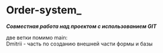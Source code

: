 # Order-system_

___Совместная работа над проектом с использованием GIT___

две ветки помимо main:<br>
Dmitrii - часть по созданию внешней части формы и базы